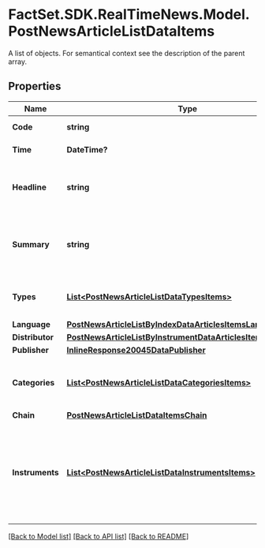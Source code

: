 # FactSet.SDK.RealTimeNews.Model.PostNewsArticleListDataItems
A list of objects. For semantical context see the description of the parent array.

## Properties

Name | Type | Description | Notes
------------ | ------------- | ------------- | -------------
**Code** | **string** | Identifier of the news article. | [optional] 
**Time** | **DateTime?** | Date and time of the news article. | [optional] 
**Headline** | **string** | Headline of the news article represented as text with HTML entity encoding but without HTML tags. | [optional] 
**Summary** | **string** | Textual summary of the body of the news article or &#x60;null&#x60; if no summary was provided by the news article distributor. | [optional] 
**Types** | [**List&lt;PostNewsArticleListDataTypesItems&gt;**](PostNewsArticleListDataTypesItems.md) | Types of news article. See endpoint &#x60;/news/article/type/list&#x60; for possible values. | [optional] 
**Language** | [**PostNewsArticleListByIndexDataArticlesItemsLanguage**](PostNewsArticleListByIndexDataArticlesItemsLanguage.md) |  | [optional] 
**Distributor** | [**PostNewsArticleListByInstrumentDataArticlesItemsDistributor**](PostNewsArticleListByInstrumentDataArticlesItemsDistributor.md) |  | [optional] 
**Publisher** | [**InlineResponse20045DataPublisher**](InlineResponse20045DataPublisher.md) |  | [optional] 
**Categories** | [**List&lt;PostNewsArticleListDataCategoriesItems&gt;**](PostNewsArticleListDataCategoriesItems.md) | Categories related to the news article. See endpoint &#x60;/category/list&#x60; for possible values. | [optional] 
**Chain** | [**PostNewsArticleListDataItemsChain**](PostNewsArticleListDataItemsChain.md) |  | [optional] 
**Instruments** | [**List&lt;PostNewsArticleListDataInstrumentsItems&gt;**](PostNewsArticleListDataInstrumentsItems.md) | Set of stock instruments related to the article. The set is not updated in the course of corporate actions, e.g. when the related company obtains a new instrument after a spin-off. | [optional] 

[[Back to Model list]](../README.md#documentation-for-models) [[Back to API list]](../README.md#documentation-for-api-endpoints) [[Back to README]](../README.md)

